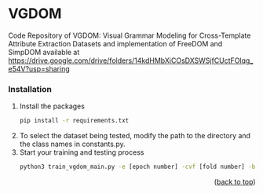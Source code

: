 # VGDOM
Code Repository of VGDOM: Visual Grammar Modeling for Cross-Template Attribute Extraction
Datasets and implementation of FreeDOM and SimpDOM available at https://drive.google.com/drive/folders/14kdHMbXjCOsDXSWSjfCUctFOlqg_e54V?usp=sharing
### Installation

1. Install the packages
   ```sh
   pip install -r requirements.txt
   ```
2. To select the dataset being tested, modify the path to the directory and the class names in constants.py. 
3. Start your training and testing process
   ```sh
   python3 train_vgdom_main.py -e [epoch number] -cvf [fold number] -bs [batch_size]
   ```

<p align="right">(<a href="#top">back to top</a>)</p>

